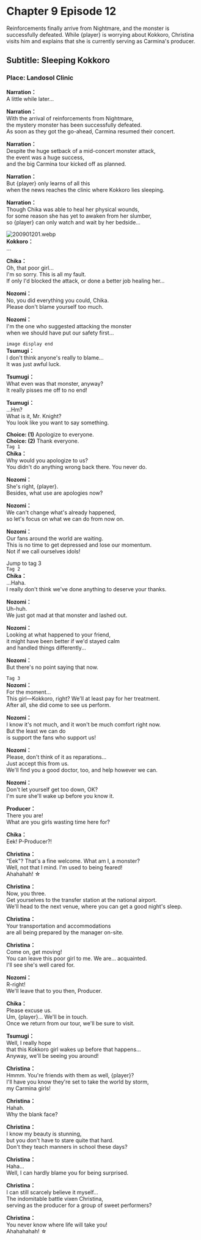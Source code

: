 # Chapter 9 Episode 12
Reinforcements finally arrive from Nightmare, and the monster is successfully defeated. While {player} is worrying about Kokkoro, Christina visits him and explains that she is currently serving as Carmina's producer.
  
## Subtitle: Sleeping Kokkoro
  
### Place: Landosol Clinic
  
**Narration：**  
A little while later...  
  
**Narration：**  
With the arrival of reinforcements from Nightmare,  
the mystery monster has been successfully defeated.  
As soon as they got the go-ahead, Carmina resumed their concert.  
  
**Narration：**  
Despite the huge setback of a mid-concert monster attack,  
the event was a huge success,  
and the big Carmina tour kicked off as planned.  
  
**Narration：**  
But {player} only learns of all this  
when the news reaches the clinic where Kokkoro lies sleeping.  
  
**Narration：**  
Though Chika was able to heal her physical wounds,  
for some reason she has yet to awaken from her slumber,  
so {player} can only watch and wait by her bedside...  
  
![200901201.webp](https://redive.estertion.win/card/story/200901201.webp)  
**Kokkoro：**  
...  
  
**Chika：**  
Oh, that poor girl...  
I'm so sorry. This is all my fault.  
If only I'd blocked the attack, or done a better job healing her...  
  
**Nozomi：**  
No, you did everything you could, Chika.  
Please don't blame yourself too much.  
  
**Nozomi：**  
I'm the one who suggested attacking the monster  
when we should have put our safety first...  
  
`image display end`  
**Tsumugi：**  
I don't think anyone's really to blame...  
It was just awful luck.  
  
**Tsumugi：**  
What even was that monster, anyway?  
It really pisses me off to no end!  
  
**Tsumugi：**  
...Hm?  
What is it, Mr. Knight?  
You look like you want to say something.  
  
**Choice: (1)**  Apologize to everyone.  
**Choice: (2)**  Thank everyone.  
`Tag 1`  
**Chika：**  
Why would you apologize to us?  
You didn't do anything wrong back there. You never do.  
  
**Nozomi：**  
She's right, {player}.  
Besides, what use are apologies now?  
  
**Nozomi：**  
We can't change what's already happened,  
so let's focus on what we can do from now on.  
  
**Nozomi：**  
Our fans around the world are waiting.  
This is no time to get depressed and lose our momentum.  
Not if we call ourselves idols!  
  
Jump to tag 3  
`Tag 2`  
**Chika：**  
...Haha.  
I really don't think we've done anything to deserve your thanks.  
  
**Nozomi：**  
Uh-huh.  
We just got mad at that monster and lashed out.  
  
**Nozomi：**  
Looking at what happened to your friend,  
it might have been better if we'd stayed calm  
and handled things differently...  
  
**Nozomi：**  
But there's no point saying that now.  
  
`Tag 3`  
**Nozomi：**  
For the moment...  
This girl—Kokkoro, right? We'll at least pay for her treatment.  
After all, she did come to see us perform.  
  
**Nozomi：**  
I know it's not much, and it won't be much comfort right now.  
But the least we can do  
 is support the fans who support us!  
  
**Nozomi：**  
Please, don't think of it as reparations...  
Just accept this from us.  
We'll find you a good doctor, too, and help however we can.  
  
**Nozomi：**  
Don't let yourself get too down, OK?  
I'm sure she'll wake up before you know it.  
  
**Producer：**  
There you are!  
What are you girls wasting time here for?  
  
**Chika：**  
Eek! P-Producer?!  
  
**Christina：**  
\"Eek\"? That's a fine welcome. What am I, a monster?  
Well, not that I mind. I'm used to being feared!  
Ahahahah! ☆  
  
**Christina：**  
Now, you three.  
Get yourselves to the transfer station at the national airport.  
We'll head to the next venue, where you can get a good night's sleep.  
  
**Christina：**  
Your transportation and accommodations  
are all being prepared by the manager on-site.  
  
**Christina：**  
Come on, get moving!  
You can leave this poor girl to me. We are... acquainted.  
I'll see she's well cared for.  
  
**Nozomi：**  
R-right!  
We'll leave that to you then, Producer.  
  
**Chika：**  
Please excuse us.  
Um, {player}... We'll be in touch.  
Once we return from our tour, we'll be sure to visit.  
  
**Tsumugi：**  
Well, I really hope  
that this Kokkoro girl wakes up before that happens...  
Anyway, we'll be seeing you around!  
  
**Christina：**  
Hmmm. You're friends with them as well, {player}?  
I'll have you know they're set to take the world by storm,  
my Carmina girls!  
  
**Christina：**  
Hahah.  
Why the blank face?  
  
**Christina：**  
I know my beauty is stunning,  
but you don't have to stare quite that hard.  
Don't they teach manners in school these days?  
  
**Christina：**  
Haha...  
Well, I can hardly blame you for being surprised.  
  
**Christina：**  
I can still scarcely believe it myself...  
The indomitable battle vixen Christina,  
serving as the producer for a group of sweet performers?  
  
**Christina：**  
You never know where life will take you!  
Ahahahahah! ☆  
